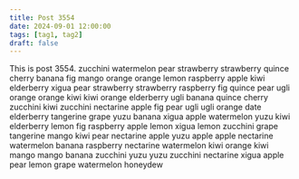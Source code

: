 ```yaml
---
title: Post 3554
date: 2024-09-01 12:00:00
tags: [tag1, tag2]
draft: false
---
```

This is post 3554.
zucchini
watermelon
pear
strawberry
strawberry
quince
cherry
banana
fig
mango
orange
orange
lemon
raspberry
apple
kiwi
elderberry
xigua
pear
strawberry
strawberry
raspberry
fig
quince
pear
ugli
orange
orange
kiwi
kiwi
orange
elderberry
ugli
banana
quince
cherry
zucchini
kiwi
zucchini
nectarine
apple
fig
pear
ugli
ugli
orange
date
elderberry
tangerine
grape
yuzu
banana
xigua
apple
watermelon
yuzu
kiwi
elderberry
lemon
fig
raspberry
apple
lemon
xigua
lemon
zucchini
grape
tangerine
mango
kiwi
pear
nectarine
apple
yuzu
apple
apple
nectarine
watermelon
banana
raspberry
nectarine
watermelon
kiwi
orange
kiwi
mango
mango
banana
zucchini
yuzu
yuzu
zucchini
nectarine
xigua
apple
pear
lemon
grape
watermelon
honeydew
